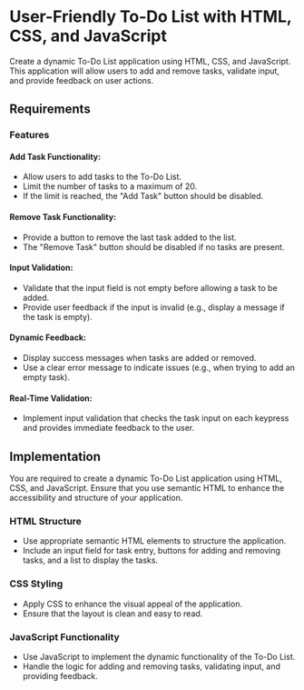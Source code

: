 # User-Friendly To-Do List with HTML, CSS, and JavaScript

Create a dynamic To-Do List application using HTML, CSS, and JavaScript. This application will allow users to add and remove tasks, validate input, and provide feedback on user actions.

## Requirements

### Features

#### Add Task Functionality:
- Allow users to add tasks to the To-Do List.
- Limit the number of tasks to a maximum of 20.
- If the limit is reached, the "Add Task" button should be disabled.

#### Remove Task Functionality:
- Provide a button to remove the last task added to the list.
- The "Remove Task" button should be disabled if no tasks are present.

#### Input Validation:
- Validate that the input field is not empty before allowing a task to be added.
- Provide user feedback if the input is invalid (e.g., display a message if the task is empty).

#### Dynamic Feedback:
- Display success messages when tasks are added or removed.
- Use a clear error message to indicate issues (e.g., when trying to add an empty task).

#### Real-Time Validation:
- Implement input validation that checks the task input on each keypress and provides immediate feedback to the user.

## Implementation

You are required to create a dynamic To-Do List application using HTML, CSS, and JavaScript. Ensure that you use semantic HTML to enhance the accessibility and structure of your application.

### HTML Structure
- Use appropriate semantic HTML elements to structure the application.
- Include an input field for task entry, buttons for adding and removing tasks, and a list to display the tasks.

### CSS Styling
- Apply CSS to enhance the visual appeal of the application.
- Ensure that the layout is clean and easy to read.

### JavaScript Functionality
- Use JavaScript to implement the dynamic functionality of the To-Do List.
- Handle the logic for adding and removing tasks, validating input, and providing feedback.